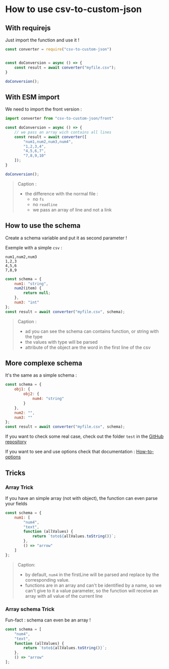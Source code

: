 # How to use csv-to-custom-json

## With requirejs

Just import the function and use it !

```js
const converter = require("csv-to-custom-json")


const doConversion = async () => {
    const result = await converter("myfile.csv");
}

doConversion();

```

## With ESM import

We need to import the front version :

```js
import converter from "csv-to-custom-json/front"

const doConversion = async () => {
    // we pass an array wich contains all lines
    const result = await converter([
        "num1,num2,num3,num4",
        "1,2,3,4",
        "4,5,6,7",
        "7,8,9,10"
    ]);
}

doConversion();
```

> Caption :
>
> - the difference with the normal file :
>   - no `fs`
>   - no `readline`
>   - we pass an array of line and not a link

## How to use the schema

Create a schema variable and put it as second parameter !

Exemple with a simple `csv` :

```csv
num1,num2,num3
1,2,3
4,5,6
7,8,9
```

```js
const schema = {
    num1: "string",
    num2(item) {
        return null;
    },
    num3: "int"
};
const result = await converter("myfile.csv", schema);
```

> Caption :
>
> - ad you can see the schema can contains function, or string with the type
> - the values with type will be parsed
> - attribute of the object are the word in the first line of the csv

## More complexe schema

It's the same as a simple schema :

```js
const schema = {
    obj1: {
        obj2: {
            num4: "string"
        }
    },
    num2: "",
    num3: ""
};
const result = await converter("myfile.csv", schema);
```

If you want to check some real case, check out the folder `test` in the [GitHub repository](https://github.com/Its-Just-Nans/csv-to-custom-json)

If you want to see and use options check that documentation : [How-to-options](./How-to-options.md)

## Tricks

### Array Trick

If you have an simple array (not with object), the function can even parse your fields

```javascript
const schema = {
    num1: [
        "num4",
        "text",
        function (allValues) {
            return `toto${allValues.toString()}`;
        },
        () => "arrow"
    ]
};
```

> Caption:
>
> - by default, `num4` in the firstLine will be parsed and replace by the corresponding value.
> - functions are in an array and can't be identified by a name, so we can't give to it a value parameter, so the function will receive an array with all value of the current line

### Array schema Trick

Fun-fact : schema can even be an array !

```javascript
const schema = [
    "num4",
    "text",
    function (allValues) {
        return `toto${allValues.toString()}`;
    },
    () => "arrow"
];
```
